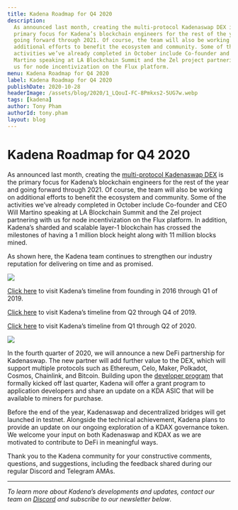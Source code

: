 ```yaml
---
title: Kadena Roadmap for Q4 2020
description:
  As announced last month, creating the multi-protocol Kadenaswap DEX is the
  primary focus for Kadena’s blockchain engineers for the rest of the year and
  going forward through 2021. Of course, the team will also be working on
  additional efforts to benefit the ecosystem and community. Some of the
  activities we’ve already completed in October include Co-founder and CEO Will
  Martino speaking at LA Blockchain Summit and the Zel project partnering with
  us for node incentivization on the Flux platform.
menu: Kadena Roadmap for Q4 2020
label: Kadena Roadmap for Q4 2020
publishDate: 2020-10-28
headerImage: /assets/blog/2020/1_LQouI-FC-8Pmkxs2-5UG7w.webp
tags: [kadena]
author: Tony Pham
authorId: tony.pham
layout: blog
---
```


# Kadena Roadmap for Q4 2020

As announced last month, creating the
[multi-protocol Kadenaswap DEX](/blogchain/2020/kadena-embraces-defi-with-multi-protocol-decentralized-exchange-kadenaswap-2020-09-29)
is the primary focus for Kadena’s blockchain engineers for the rest of the year
and going forward through 2021. Of course, the team will also be working on
additional efforts to benefit the ecosystem and community. Some of the
activities we’ve already completed in October include Co-founder and CEO Will
Martino speaking at LA Blockchain Summit and the Zel project partnering with us
for node incentivization on the Flux platform. In addition, Kadena’s sharded and
scalable layer-1 blockchain has crossed the milestones of having a 1 million
block height along with 11 million blocks mined.

As shown here, the Kadena team continues to strengthen our industry reputation
for delivering on time and as promised.

![](/assets/blog/2020/1_U-4RpLd3IniJwys-r9Aqlw.webp)

[Click here](/blogchain/2019/kadenas-roadmap-to-a-hybrid-blockchain-platform-2019-03-14)
to visit Kadena’s timeline from founding in 2016 through Q1 of 2019.

[Click here](/blogchain/2019/roadmap-for-kadenas-hybrid-blockchain-launch-in-january-2020-2019-12-04)
to visit Kadena’s timeline from Q2 through Q4 of 2019.

[Click here](/blogchain/2020/kadena-roadmap-for-q1-q2-2020-2020-04-08) to visit
Kadena’s timeline from Q1 through Q2 of 2020.

![](/assets/blog/2020/1_AChuT728AgSZfZcFMqanbA.webp)

In the fourth quarter of 2020, we will announce a new DeFi partnership for
Kadenaswap. The new partner will add further value to the DEX, which will
support multiple protocols such as Ethereum, Celo, Maker, Polkadot, Cosmos,
Chainlink, and Bitcoin. Building upon the
[developer program](https://www.kadena.io/developers) that formally kicked off
last quarter, Kadena will offer a grant program to application developers and
share an update on a KDA ASIC that will be available to miners for purchase.

Before the end of the year, Kadenaswap and decentralized bridges will get
launched in testnet. Alongside the technical achievement, Kadena plans to
provide an update on our ongoing exploration of a KDAX governance token. We
welcome your input on both Kadenaswap and KDAX as we are motivated to contribute
to DeFi in meaningful ways.

Thank you to the Kadena community for your constructive comments, questions, and
suggestions, including the feedback shared during our regular Discord and
Telegram AMAs.

---

_To learn more about Kadena’s developments and updates, contact our team on
[Discord](https://discordapp.com/invite/bsUcWmX) and subscribe to our newsletter
below_.
